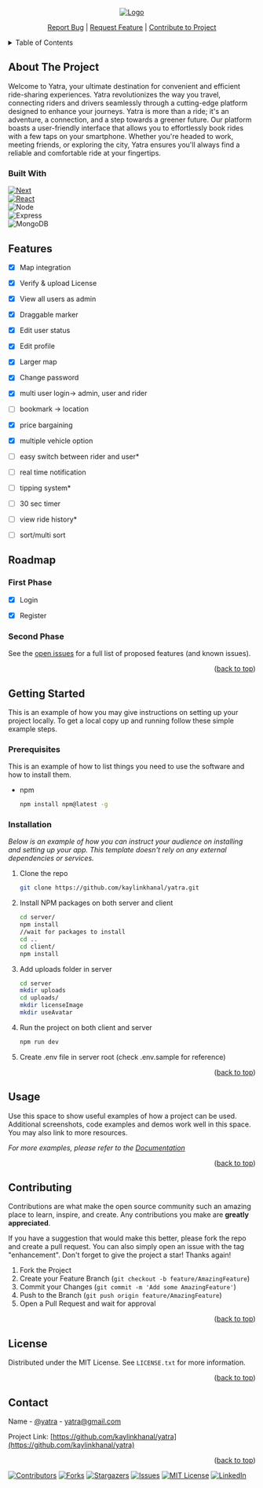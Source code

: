 <a name="Yatra"></a>


<!-- PROJECT LOGO -->


<div align="center">
  <a href="https://github.com/kaylinkhanal/yatra">
    <img src="https://github.com/kaylinkhanal/yatra/assets/123483889/8b4e805a-c8f2-4023-9bf4-f4c1c7a63205" alt="Logo" >
  </a>


  
   
  

</div>
<p align='center'> 
    <a href="https://github.com/kaylinkhanal/yatra/issues">Report Bug</a> 
   |
    <a href="https://github.com/kaylinkhanal/yatra/issues">Request Feature</a>
  |
    <a href="https://github.com/kaylinkhanal/yatra/">Contribute to Project</a>
    

</p>
  


<!-- TABLE OF CONTENTS -->
<details>
  <summary>Table of Contents</summary>
  <ol>
    <li>
      <a href="#about-the-project">About The Project</a>
      <ul>
        <li><a href="#built-with">Built With</a></li>
      </ul>
    </li>
    <li>
      <a href="#getting-started">Getting Started</a>
      <ul>
        <li><a href="#prerequisites">Prerequisites</a></li>
        <li><a href="#installation">Installation</a></li>
      </ul>
    </li>
    <li><a href="#usage">Usage</a></li>
    <li><a href="#roadmap">Roadmap</a></li>
    <li><a href="#contributing">Contributing</a></li>
    <li><a href="#license">License</a></li>
    <li><a href="#contact">Contact</a></li>
    <li><a href="#acknowledgments">Acknowledgments</a></li>
  </ol>
</details>

<!-- ABOUT THE PROJECT -->

## About The Project

Welcome to Yatra, your ultimate destination for convenient and efficient ride-sharing experiences. Yatra revolutionizes the way you travel, connecting riders and drivers seamlessly through a cutting-edge platform designed to enhance your journeys.
 Yatra is more than a ride; it's an adventure, a connection, and a step towards a greener future.
Our platform boasts a user-friendly interface that allows you to effortlessly book rides with a few taps on your smartphone. Whether you're headed to work, meeting friends, or exploring the city, Yatra ensures you'll always find a reliable and comfortable ride at your fingertips.




### Built With

 [![Next][Next.js]][Next-url]  <br>
 [![React][React.js]][React-url]  <br>
 ![Node](https://img.shields.io/badge/Node.js-339933?style=for-the-badge&logo=nodedotjs&logoColor=white)  <br>
 ![Express](https://img.shields.io/badge/Express.js-000000?style=for-the-badge&logo=express&logoColor=white)  <br>
 ![MongoDB](https://img.shields.io/badge/MongoDB-4EA94B?style=for-the-badge&logo=mongodb&logoColor=white)  <br>


## Features

- [x] Map integration
- [x] Verify & upload License
- [x] View all users as admin
- [x] Draggable marker
- [x] Edit user status
- [x] Edit profile
- [x] Larger map
- [x] Change password
- [x] multi user login-> admin, user and rider
- [ ] bookmark -> location
- [x] price bargaining
- [x] multiple vehicle option
- [ ] easy switch between rider and user*
- [ ] real time notification
- [ ] tipping system*
- [ ] 30 sec timer
- [ ] view ride history*
- [ ] sort/multi sort



<!-- ROADMAP -->

## Roadmap

### First Phase

- [x] Login
- [x] Register



### Second Phase

See the [open issues](https://github.com/kaylinkhanal/yatra/issues) for a full list of proposed features (and known issues).

<p align="right">(<a href="#readme-top">back to top</a>)</p>

<!-- GETTING STARTED -->

## Getting Started

This is an example of how you may give instructions on setting up your project locally.
To get a local copy up and running follow these simple example steps.

### Prerequisites

This is an example of how to list things you need to use the software and how to install them.

- npm
  ```sh
  npm install npm@latest -g
  ```

### Installation

_Below is an example of how you can instruct your audience on installing and setting up your app. This template doesn't rely on any external dependencies or services._

1. Clone the repo
   ```sh
   git clone https://github.com/kaylinkhanal/yatra.git
   ```
2. Install NPM packages on both server and client
   ```sh
   cd server/
   npm install
   //wait for packages to install
   cd ..
   cd client/
   npm install
   ```
3. Add uploads folder in server

   ```sh
   cd server
   mkdir uploads
   cd uploads/
   mkdir licenseImage
   mkdir useAvatar

   ```

4. Run the project on both client and server

   ```sh
   npm run dev

   ```

5. Create .env file in server root (check .env.sample for reference)

   <p align="right">(<a href="#readme-top">back to top</a>)</p>

<!-- USAGE EXAMPLES -->

## Usage

Use this space to show useful examples of how a project can be used. Additional screenshots, code examples and demos work well in this space. You may also link to more resources.

_For more examples, please refer to the [Documentation](https://example.com)_

<p align="right">(<a href="#readme-top">back to top</a>)</p>


<!-- CONTRIBUTING -->

## Contributing

Contributions are what make the open source community such an amazing place to learn, inspire, and create. Any contributions you make are **greatly appreciated**.

If you have a suggestion that would make this better, please fork the repo and create a pull request. You can also simply open an issue with the tag "enhancement".
Don't forget to give the project a star! Thanks again!

1. Fork the Project
2. Create your Feature Branch (`git checkout -b feature/AmazingFeature`)
3. Commit your Changes (`git commit -m 'Add some AmazingFeature'`)
4. Push to the Branch (`git push origin feature/AmazingFeature`)
5. Open a Pull Request and wait for approval

<p align="right">(<a href="#readme-top">back to top</a>)</p>


<!-- LICENSE -->

## License

Distributed under the MIT License. See `LICENSE.txt` for more information.

<p align="right">(<a href="#readme-top">back to top</a>)</p>

<!-- CONTACT -->

## Contact

Name - [@yatra](#) - yatra@gmail.com

Project Link: [https://github.com/kaylinkhanal/yatra](https://github.com/kaylinkhanal/yatra)

<p align="right">(<a href="#readme-top">back to top</a>)</p>


[![Contributors][contributors-shield]][contributors-url]
[![Forks][forks-shield]][forks-url]
[![Stargazers][stars-shield]][stars-url]
[![Issues][issues-shield]][issues-url]
[![MIT License][license-shield]][license-url]
[![LinkedIn][linkedin-shield]][linkedin-url]


<!-- MARKDOWN LINKS & IMAGES -->
<!-- https://www.markdownguide.org/basic-syntax/#reference-style-links -->

[contributors-shield]: https://img.shields.io/github/contributors/othneildrew/Best-README-Template.svg?style=for-the-badge
[contributors-url]: #
[forks-shield]: https://img.shields.io/github/forks/othneildrew/Best-README-Template.svg?style=for-the-badge
[forks-url]: #
[stars-shield]: https://img.shields.io/github/stars/othneildrew/Best-README-Template.svg?style=for-the-badge
[stars-url]: #
[issues-shield]: https://img.shields.io/github/issues/othneildrew/Best-README-Template.svg?style=for-the-badge
[issues-url]: #
[license-shield]: https://img.shields.io/github/license/othneildrew/Best-README-Template.svg?style=for-the-badge
[license-url]: https://github.com/othneildrew/Best-README-Template/blob/master/LICENSE.txt
[linkedin-shield]: https://img.shields.io/badge/-LinkedIn-black.svg?style=for-the-badge&logo=linkedin&colorB=555
[linkedin-url]: #
[Next.js]: https://img.shields.io/badge/next.js-000000?style=for-the-badge&logo=nextdotjs&logoColor=white
[Next-url]: https://nextjs.org/
[React.js]: https://img.shields.io/badge/React-20232A?style=for-the-badge&logo=react&logoColor=61DAFB
[React-url]: https://reactjs.org/
[Bootstrap.com]: https://img.shields.io/badge/Bootstrap-563D7C?style=for-the-badge&logo=bootstrap&logoColor=white
[Bootstrap-url]: https://getbootstrap.com
